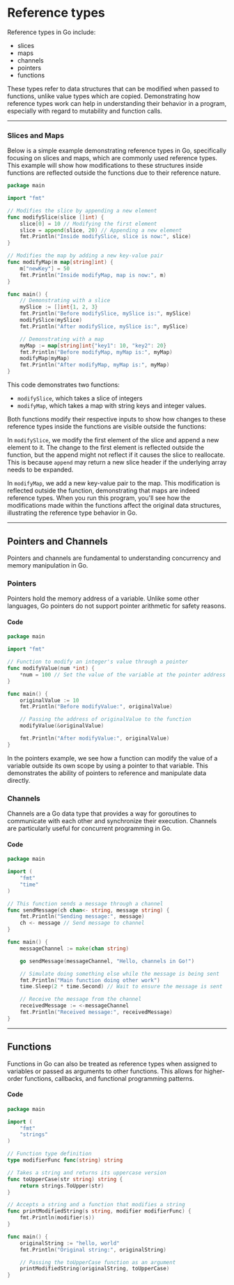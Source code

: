 # Reference types

Reference types in Go include:
- slices
- maps
- channels
- pointers
- functions

These types refer to data structures that can be modified when passed to functions, unlike value types which are copied.
Demonstrating how reference types work can help in understanding their behavior in a program, especially with regard to mutability and function calls.

---

### Slices and Maps

Below is a simple example demonstrating reference types in Go, specifically focusing on slices and maps, which are commonly used reference types.
This example will show how modifications to these structures inside functions are reflected outside the functions due to their reference nature.

```go
package main

import "fmt"

// Modifies the slice by appending a new element
func modifySlice(slice []int) {
    slice[0] = 10 // Modifying the first element
    slice = append(slice, 20) // Appending a new element
    fmt.Println("Inside modifySlice, slice is now:", slice)
}

// Modifies the map by adding a new key-value pair
func modifyMap(m map[string]int) {
    m["newKey"] = 50
    fmt.Println("Inside modifyMap, map is now:", m)
}

func main() {
    // Demonstrating with a slice
    mySlice := []int{1, 2, 3}
    fmt.Println("Before modifySlice, mySlice is:", mySlice)
    modifySlice(mySlice)
    fmt.Println("After modifySlice, mySlice is:", mySlice)

    // Demonstrating with a map
    myMap := map[string]int{"key1": 10, "key2": 20}
    fmt.Println("Before modifyMap, myMap is:", myMap)
    modifyMap(myMap)
    fmt.Println("After modifyMap, myMap is:", myMap)
}
```

This code demonstrates two functions:
- `modifySlice`, which takes a slice of integers
- `modifyMap`, which takes a map with string keys and integer values.

Both functions modify their respective inputs to show how changes to these reference types inside the functions are visible outside the functions:

In `modifySlice`, we modify the first element of the slice and append a new element to it.
The change to the first element is reflected outside the function, but the append might not reflect if it causes the slice to reallocate.
This is because `append` may return a new slice header if the underlying array needs to be expanded.

In `modifyMap`, we add a new key-value pair to the map.
This modification is reflected outside the function, demonstrating that maps are indeed reference types.
When you run this program, you'll see how the modifications made within the functions affect the original data structures, illustrating the reference type behavior in Go.

---

## Pointers and Channels

Pointers and channels are fundamental to understanding concurrency and memory manipulation in Go.

### Pointers

Pointers hold the memory address of a variable. Unlike some other languages, Go pointers do not support pointer arithmetic for safety reasons.

#### Code

```go
package main

import "fmt"

// Function to modify an integer's value through a pointer
func modifyValue(num *int) {
	*num = 100 // Set the value of the variable at the pointer address to 100
}

func main() {
	originalValue := 10
	fmt.Println("Before modifyValue:", originalValue)

	// Passing the address of originalValue to the function
	modifyValue(&originalValue)

	fmt.Println("After modifyValue:", originalValue)
}
```

In the pointers example, we see how a function can modify the value of a variable outside its own scope by using a pointer to that variable. This demonstrates the ability of pointers to reference and manipulate data directly.

### Channels

Channels are a Go data type that provides a way for goroutines to communicate with each other and synchronize their execution.
Channels are particularly useful for concurrent programming in Go.

#### Code

```go
package main

import (
    "fmt"
    "time"
)

// This function sends a message through a channel
func sendMessage(ch chan<- string, message string) {
    fmt.Println("Sending message:", message)
    ch <- message // Send message to channel
}

func main() {
    messageChannel := make(chan string)

    go sendMessage(messageChannel, "Hello, channels in Go!")

    // Simulate doing something else while the message is being sent
    fmt.Println("Main function doing other work")
    time.Sleep(2 * time.Second) // Wait to ensure the message is sent

    // Receive the message from the channel
    receivedMessage := <-messageChannel
    fmt.Println("Received message:", receivedMessage)
}
```

---

## Functions

Functions in Go can also be treated as reference types when assigned to variables or passed as arguments to other functions.
This allows for higher-order functions, callbacks, and functional programming patterns.

#### Code

```go
package main

import (
	"fmt"
	"strings"
)

// Function type definition
type modifierFunc func(string) string

// Takes a string and returns its uppercase version
func toUpperCase(str string) string {
	return strings.ToUpper(str)
}

// Accepts a string and a function that modifies a string
func printModifiedString(s string, modifier modifierFunc) {
	fmt.Println(modifier(s))
}

func main() {
	originalString := "hello, world"
	fmt.Println("Original string:", originalString)

	// Passing the toUpperCase function as an argument
	printModifiedString(originalString, toUpperCase)
}
```
